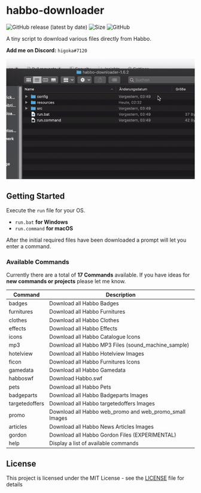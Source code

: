 # habbo-downloader

![GitHub release (latest by date)](https://img.shields.io/github/v/release/higoka/habbo-downloader?style=for-the-badge)
![Size](https://img.shields.io/github/languages/code-size/higoka/habbo-downloader?color=limegreen&label=size&style=for-the-badge)
![GitHub](https://img.shields.io/github/license/higoka/habbo-downloader?color=orangered&style=for-the-badge)

A tiny script to download various files directly from Habbo.

**Add me on Discord:** `higoka#7120`

![](preview.gif)

## Getting Started

Execute the `run` file for your OS.

- `run.bat` **for Windows**
- `run.command` **for macOS**

After the initial required files have been downloaded a prompt will let you enter a command.

### Available Commands

Currently there are a total of **17 Commands** available. 
If you have ideas for **new commands or projects** please let me know.

|     Command    	|                       Description                       	|
| --------------- | ---------------------------------------------------------	|
| badges         	| Download all Habbo Badges                               	|
| furnitures     	| Download all Habbo Furnitures                           	|
| clothes        	| Download all Habbo Clothes                              	|
| effects        	| Download all Habbo Effects                              	|
| icons          	| Download all Habbo Catalogue Icons                      	|
| mp3            	| Download all Habbo MP3 Files (sound_machine_sample)     	|
| hotelview      	| Download all Habbo Hotelview Images                     	|
| ficon          	| Download all Habbo Furnitures Icons                     	|
| gamedata       	| Download all Habbo Gamedata                             	|
| habboswf       	| Download Habbo.swf                                      	|
| pets           	| Download all Habbo Pets                                 	|
| badgeparts     	| Download all Habbo Badgeparts Images                    	|
| targetedoffers 	| Download all Habbo targetedoffers Images                	|
| promo          	| Download all Habbo web_promo and web_promo_small Images 	|
| articles       	| Download all Habbo News Articles Images                 	|
| gordon        	| Download all Habbo Gordon Files (EXPERIMENTAL)          	|
| help           	| Display a list of available commands                    	|

## License

This project is licensed under the MIT License - see the [LICENSE](LICENSE) file for details
